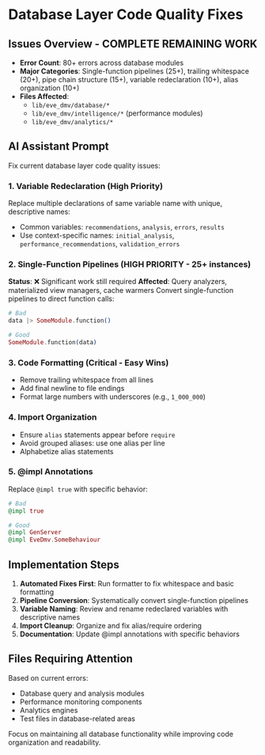 # Database Layer Code Quality Fixes

## Issues Overview - COMPLETE REMAINING WORK
- **Error Count**: 80+ errors across database modules  
- **Major Categories**: Single-function pipelines (25+), trailing whitespace (20+), pipe chain structure (15+), variable redeclaration (10+), alias organization (10+)
- **Files Affected**: 
  - `lib/eve_dmv/database/*`
  - `lib/eve_dmv/intelligence/*` (performance modules)
  - `lib/eve_dmv/analytics/*`

## AI Assistant Prompt

Fix current database layer code quality issues:

### 1. **Variable Redeclaration** (High Priority)
Replace multiple declarations of same variable name with unique, descriptive names:
- Common variables: `recommendations`, `analysis`, `errors`, `results`
- Use context-specific names: `initial_analysis`, `performance_recommendations`, `validation_errors`

### 2. **Single-Function Pipelines** (HIGH PRIORITY - 25+ instances)
**Status**: ❌ Significant work still required
**Affected**: Query analyzers, materialized view managers, cache warmers
Convert single-function pipelines to direct function calls:
```elixir
# Bad
data |> SomeModule.function()

# Good  
SomeModule.function(data)
```

### 3. **Code Formatting** (Critical - Easy Wins)
- Remove trailing whitespace from all lines
- Add final newline to file endings
- Format large numbers with underscores (e.g., `1_000_000`)

### 4. **Import Organization**
- Ensure `alias` statements appear before `require`
- Avoid grouped aliases: use one alias per line
- Alphabetize alias statements

### 5. **@impl Annotations** 
Replace `@impl true` with specific behavior:
```elixir
# Bad
@impl true

# Good
@impl GenServer
@impl EveDmv.SomeBehaviour
```

## Implementation Steps

1. **Automated Fixes First**: Run formatter to fix whitespace and basic formatting
2. **Pipeline Conversion**: Systematically convert single-function pipelines
3. **Variable Naming**: Review and rename redeclared variables with descriptive names
4. **Import Cleanup**: Organize and fix alias/require ordering
5. **Documentation**: Update @impl annotations with specific behaviors

## Files Requiring Attention

Based on current errors:
- Database query and analysis modules
- Performance monitoring components
- Analytics engines
- Test files in database-related areas

Focus on maintaining all database functionality while improving code organization and readability.
